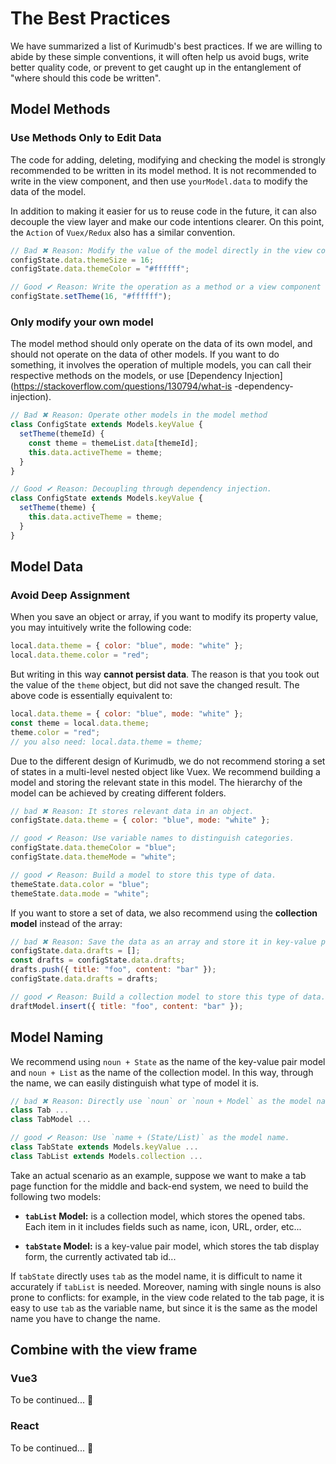 # The Best Practices

We have summarized a list of Kurimudb's best practices. If we are willing to abide by these simple conventions, it will often help us avoid bugs, write better quality code, or prevent to get caught up in the entanglement of "where should this code be written".

## Model Methods

### Use Methods Only to Edit Data

The code for adding, deleting, modifying and checking the model is strongly recommended to be written in its model method. It is not recommended to write in the view component, and then use `yourModel.data` to modify the data of the model.

In addition to making it easier for us to reuse code in the future, it can also decouple the view layer and make our code intentions clearer. On this point, the `Action` of `Vuex/Redux` also has a similar convention.

```js
// Bad ✖ Reason: Modify the value of the model directly in the view component.
configState.data.themeSize = 16;
configState.data.themeColor = "#ffffff";

// Good ✔ Reason: Write the operation as a method or a view component to call.
configState.setTheme(16, "#ffffff");
```

### Only modify your own model

The model method should only operate on the data of its own model, and should not operate on the data of other models. If you want to do something, it involves the operation of multiple models, you can call their respective methods on the models, or use [Dependency Injection](https://stackoverflow.com/questions/130794/what-is -dependency-injection).

```js
// Bad ✖ Reason: Operate other models in the model method
class ConfigState extends Models.keyValue {
  setTheme(themeId) {
    const theme = themeList.data[themeId];
    this.data.activeTheme = theme;
  }
}

// Good ✔ Reason: Decoupling through dependency injection.
class ConfigState extends Models.keyValue {
  setTheme(theme) {
    this.data.activeTheme = theme;
  }
}
```

## Model Data

### Avoid Deep Assignment

When you save an object or array, if you want to modify its property value, you may intuitively write the following code:

```js
local.data.theme = { color: "blue", mode: "white" };
local.data.theme.color = "red";
```

But writing in this way **cannot persist data**. The reason is that you took out the value of the `theme` object, but did not save the changed result. The above code is essentially equivalent to:

```js {4}
local.data.theme = { color: "blue", mode: "white" };
const theme = local.data.theme;
theme.color = "red";
// you also need: local.data.theme = theme;
```

Due to the different design of Kurimudb, we do not recommend storing a set of states in a multi-level nested object like Vuex. We recommend building a model and storing the relevant state in this model. The hierarchy of the model can be achieved by creating different folders.

```js
// bad ✖ Reason: It stores relevant data in an object.
configState.data.theme = { color: "blue", mode: "white" };

// good ✔ Reason: Use variable names to distinguish categories.
configState.data.themeColor = "blue";
configState.data.themeMode = "white";

// good ✔ Reason: Build a model to store this type of data.
themeState.data.color = "blue";
themeState.data.mode = "white";
```

If you want to store a set of data, we also recommend using the **collection model** instead of the array:

```js
// bad ✖ Reason: Save the data as an array and store it in key-value pairs.
configState.data.drafts = [];
const drafts = configState.data.drafts;
drafts.push({ title: "foo", content: "bar" });
configState.data.drafts = drafts;

// good ✔ Reason: Build a collection model to store this type of data.
draftModel.insert({ title: "foo", content: "bar" });
```

## Model Naming

We recommend using `noun + State` as the name of the key-value pair model and `noun + List` as the name of the collection model. In this way, through the name, we can easily distinguish what type of model it is.

```js
// bad ✖ Reason: Directly use `noun` or `noun + Model` as the model name.
class Tab ...
class TabModel ...

// good ✔ Reason: Use `name + (State/List)` as the model name.
class TabState extends Models.keyValue ...
class TabList extends Models.collection ...
```

Take an actual scenario as an example, suppose we want to make a tab page function for the middle and back-end system, we need to build the following two models: 

- **`tabList` Model:** is a collection model, which stores the opened tabs. Each item in it includes fields such as name, icon, URL, order, etc...

- **`tabState` Model:** is a key-value pair model, which stores the tab display form, the currently activated tab id...

If `tabState` directly uses `tab` as the model name, it is difficult to name it accurately if `tabList` is needed. Moreover, naming with single nouns is also prone to conflicts: for example, in the view code related to the tab page, it is easy to use `tab` as the variable name, but since it is the same as the model name you have to change the name.

## Combine with the view frame

### Vue3

To be continued... 🐸

### React

To be continued... 🐸
